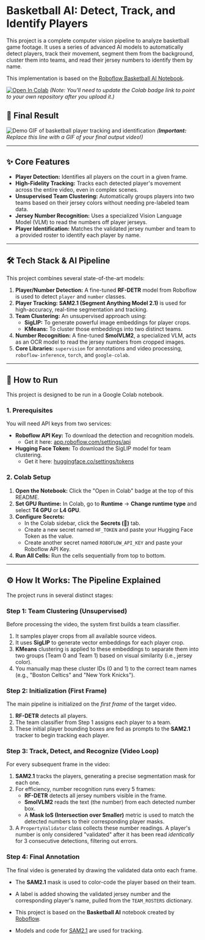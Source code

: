 
#  Basketball AI: Detect, Track, and Identify Players

This project is a complete computer vision pipeline to analyze basketball game footage. It uses a series of advanced AI models to automatically detect players, track their movement, segment them from the background, cluster them into teams, and read their jersey numbers to identify them by name.

This implementation is based on the [Roboflow Basketball AI Notebook](https://colab.research.google.com/github/roboflow/notebooks/blob/main/notebooks/basketball-ai-how-to-detect-track-and-identify-basketball-players.ipynb).

[![Open In Colab](https://colab.research.google.com/assets/colab-badge.svg)](https://colab.research.google.com/github/YOUR_USERNAME/YOUR_REPOSITORY/blob/main/basketball-ai-how-to-detect-track-and-identify-basketball-players.ipynb)
*(Note: You'll need to update the Colab badge link to point to your own repository after you upload it.)*

## 🎥 Final Result

![Demo GIF of basketball player tracking and identification]([Insert-Your-Demo.gif])
*(**Important:** Replace this line with a GIF of your final output video!)*

---

## ✨ Core Features

* **Player Detection:** Identifies all players on the court in a given frame.
* **High-Fidelity Tracking:** Tracks each detected player's movement across the entire video, even in complex scenes.
* **Unsupervised Team Clustering:** Automatically groups players into two teams based on their jersey colors without needing pre-labeled team data.
* **Jersey Number Recognition:** Uses a specialized Vision Language Model (VLM) to read the numbers off player jerseys.
* **Player Identification:** Matches the validated jersey number and team to a provided roster to identify each player by name.

---

## 🛠️ Tech Stack & AI Pipeline

This project combines several state-of-the-art models:

1.  **Player/Number Detection:** A fine-tuned **RF-DETR** model from Roboflow is used to detect `player` and `number` classes.
2.  **Player Tracking:** **SAM2.1 (Segment Anything Model 2.1)** is used for high-accuracy, real-time segmentation and tracking.
3.  **Team Clustering:** An unsupervised approach using:
    * **SigLIP:** To generate powerful image embeddings for player crops.
    * **KMeans:** To cluster those embeddings into two distinct teams.
4.  **Number Recognition:** A fine-tuned **SmolVLM2**, a specialized VLM, acts as an OCR model to read the jersey numbers from cropped images.
5.  **Core Libraries:** `supervision` for annotations and video processing, `roboflow-inference`, `torch`, and `google-colab`.

---

## 🚀 How to Run

This project is designed to be run in a Google Colab notebook.

### 1. Prerequisites

You will need API keys from two services:

* **Roboflow API Key:** To download the detection and recognition models.
    * Get it here: [app.roboflow.com/settings/api](https://app.roboflow.com/settings/api)
* **Hugging Face Token:** To download the SigLIP model for team clustering.
    * Get it here: [huggingface.co/settings/tokens](https://huggingface.co/settings/tokens)

### 2. Colab Setup

1.  **Open the Notebook:** Click the "Open in Colab" badge at the top of this README.
2.  **Set GPU Runtime:** In Colab, go to **Runtime** -> **Change runtime type** and select **T4 GPU** or **L4 GPU**.
3.  **Configure Secrets:**
    * In the Colab sidebar, click the **Secrets (🔑)** tab.
    * Create a new secret named `HF_TOKEN` and paste your Hugging Face Token as the value.
    * Create another secret named `ROBOFLOW_API_KEY` and paste your Roboflow API Key.
4.  **Run All Cells:** Run the cells sequentially from top to bottom.

---

## ⚙️ How It Works: The Pipeline Explained

The project runs in several distinct stages:

### Step 1: Team Clustering (Unsupervised)

Before processing the video, the system first builds a team classifier.
1.  It samples player crops from all available source videos.
2.  It uses **SigLIP** to generate vector embeddings for each player crop.
3.  **KMeans** clustering is applied to these embeddings to separate them into two groups (Team 0 and Team 1) based on visual similarity (i.e., jersey color).
4.  You manually map these cluster IDs (0 and 1) to the correct team names (e.g., "Boston Celtics" and "New York Knicks").

### Step 2: Initialization (First Frame)

The main pipeline is initialized on the *first frame* of the target video.
1.  **RF-DETR** detects all players.
2.  The team classifier from Step 1 assigns each player to a team.
3.  These initial player bounding boxes are fed as prompts to the **SAM2.1** tracker to begin tracking each player.

### Step 3: Track, Detect, and Recognize (Video Loop)

For every subsequent frame in the video:
1.  **SAM2.1** tracks the players, generating a precise segmentation mask for each one.
2.  For efficiency, number recognition runs every 5 frames:
    * **RF-DETR** detects all jersey numbers visible in the frame.
    * **SmolVLM2** reads the text (the number) from each detected number box.
    * A **Mask IoS (Intersection over Smaller)** metric is used to match the detected numbers to their corresponding player masks.
3.  A `PropertyValidator` class collects these number readings. A player's number is only considered "validated" after it has been read *identically* for 3 consecutive detections, filtering out errors.

### Step 4: Final Annotation

The final video is generated by drawing the validated data onto each frame.
* The **SAM2.1** mask is used to color-code the player based on their team.
* A label is added showing the validated jersey number and the corresponding player's name, pulled from the `TEAM_ROSTERS` dictionary.


* This project is based on the **Basketball AI** notebook created by [Roboflow](https://roboflow.com/).
* Models and code for [SAM2.1](https://github.com/Gy920/segment-anything-2-real-time) are used for tracking.
